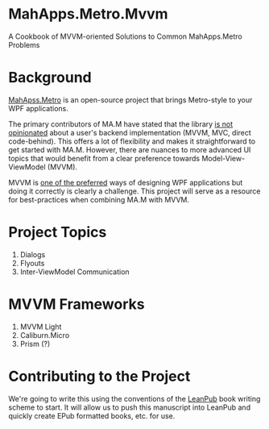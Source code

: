 # MahApps.Metro.Mvvm
A Cookbook of MVVM-oriented Solutions to Common MahApps.Metro Problems

# Background
[MahApss.Metro](http://mahapps.com/) is an open-source project that brings Metro-style to your WPF applications.

The primary contributors of MA.M have stated that the library [is not opinionated](https://github.com/MahApps/MahApps.Metro/issues/999) about a user's backend implementation (MVVM, MVC, direct code-behind). This offers a lot of flexibility and makes it straightforward to get started with MA.M. However, there are nuances to more advanced UI topics that would benefit from a clear preference towards Model-View-ViewModel (MVVM).

MVVM is [one of the preferred](https://msdn.microsoft.com/en-us/magazine/dd419663.aspx#id0090016) ways of designing WPF applications but doing it correctly is clearly a challenge. This project will serve as a resource for best-practices when combining MA.M with MVVM.

# Project Topics
1. Dialogs
2. Flyouts
3. Inter-ViewModel Communication

# MVVM Frameworks
1. MVVM Light
2. Caliburn.Micro
3. Prism (?)

# Contributing to the Project

We're going to write this using the conventions of the [LeanPub](https://leanpub.com/help/manual) book writing scheme to start.  It will allow us to push this manuscript into LeanPub and quickly create EPub formatted books, etc. for use.
